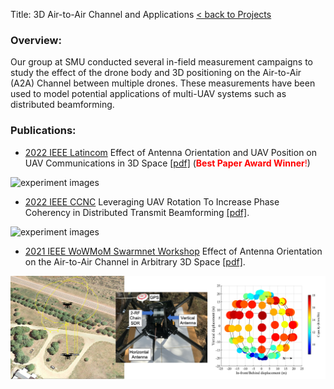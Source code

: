 Title: 3D Air-to-Air Channel and Applications
[< back to Projects]({filename}../projects.md)

### Overview:
Our group at SMU conducted several in-field measurement campaigns to study the effect of the drone body and 3D positioning on the Air-to-Air (A2A) Channel between multiple drones.  These measurements have been used to model potential applications of multi-UAV systems such as distributed beamforming.

### Publications:

- [2022 IEEE Latincom](https://latincom2022.ieee-latincom.org) Effect of Antenna Orientation and UAV Position on
UAV Communications in 3D Space [[pdf]]({static}../../pdf/papers/uav.pdf) (<span style="color:red">**Best Paper Award Winner**!</span>)
<div>
    <img src="{static}/images/papers/uav_heatmap.svg" alt="experiment images" max-width="90%" height="auto">
</div>

- [2022 IEEE CCNC](https://ccnc2022.ieee-ccnc.org) Leveraging UAV Rotation To Increase Phase
Coherency in Distributed Transmit Beamforming [[pdf]]({static}../../pdf/papers/2022_Leveraging_UAV_Rotation_To_Increase_Phase_Coherency_in_Distributed_Transmit_BadiM_et_al.pdf).
<div>
    <img src="{static}/images/papers/dtbf_summary_images.svg" alt="experiment images" max-width="90%" height="auto">
</div>

- [2021 IEEE WoWMoM Swarmnet Workshop](http://wowmom2021.iit.cnr.it/workshops/swarmnet-2021/) Effect of Antenna Orientation on the Air-to-Air
Channel in Arbitrary 3D Space [[pdf]]({static}../../pdf/papers/Effect_of_Antenna_Orientation_on_the_Air-to-Air_Channel_in_Arbitrary_3D_Space.pdf).
<div>
    <img src="{static}../../images/papers/a2a_3d_summary_images.svg" alt="experiment images" max-width="90%" height="auto">
</div>